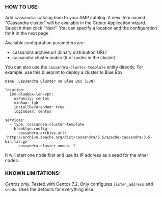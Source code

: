 ### HOW TO USE:

Add cassandra-catalog.bom to your AMP catalog.
A new item named "Cassandra cluster" will be available in the Create
Application wizard.
Select it then click "Next". You can specify a location and the configuration
for it in the next page.

Available configuration parameters are:

 - cassandra.archive.url (binary distribution URL)
 - cassandra.cluster.nodes (# of nodes in the cluster)

You can also use the `cassandra-cluster-template` entity directly.
For example, use this blueprint to deploy a cluster to Blue Box:

```
name: Cassandra Cluster on Blue Box (LON)

location:
  ibm-bluebox-lon-vpn:
    osFamily: centos
    minRam: 1gb
    installDevUrandom: true
    loginUser: centos

services:
  - type: cassandra-cluster-template
    brooklyn.config:
      cassandra.archive.url: 'http://archive.apache.org/dist/cassandra/3.5/apache-cassandra-3.5-bin.tar.gz'
      cassandra.cluster.nodes: 2
```

It will start one node first and use its IP address as a seed for the other nodes.

### KNOWN LIMITATIONS:

*Centos only.* Tested with Centos 7.2.
Only configures `listen_address` and `seeds`.
Uses the defaults for everything else.
